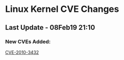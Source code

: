 
# **Linux Kernel CVE Changes**

## Last Update - 08Feb19 21:10

### **New CVEs Added:**

[CVE-2010-3432](https://www.linuxkernelcves.com/cves/CVE-2010-3432)  


